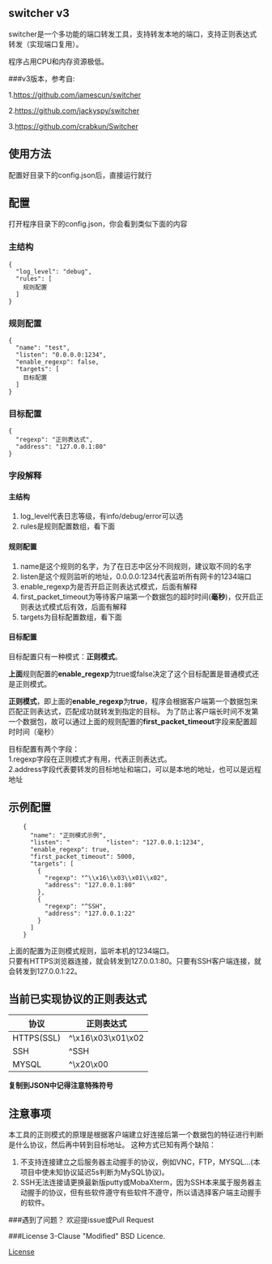 ## switcher v3
switcher是一个多功能的端口转发工具，支持转发本地的端口，支持正则表达式转发（实现端口复用）。

程序占用CPU和内存资源极低。

###v3版本，参考自: 

1.https://github.com/jamescun/switcher

2.https://github.com/jackyspy/switcher

3.https://github.com/crabkun/Switcher

## 使用方法
配置好目录下的config.json后，直接运行就行
## 配置
打开程序目录下的config.json，你会看到类似下面的内容

### 主结构

    {
      "log_level": "debug",
      "rules": [
        规则配置
      ]
    }

### 规则配置
    {
      "name": "test",
      "listen": "0.0.0.0:1234",
      "enable_regexp": false,
      "targets": [
        目标配置
      ]
    }
### 目标配置
    {
      "regexp": "正则表达式",
      "address": "127.0.0.1:80"
    }
### 字段解释
#### 主结构 
1. log_level代表日志等级，有info/debug/error可以选
1. rules是规则配置数组，看下面
#### 规则配置
1. name是这个规则的名字，为了在日志中区分不同规则，建议取不同的名字
2. listen是这个规则监听的地址，0.0.0.0:1234代表监听所有网卡的1234端口
3. enable_regexp为是否开启正则表达式模式，后面有解释
4. first_packet_timeout为等待客户端第一个数据包的超时时间(**毫秒**)，仅开启正则表达式模式后有效，后面有解释
5. targets为目标配置数组，看下面

#### 目标配置
目标配置只有一种模式：**正则模式**。  

**上面**规则配置的**enable_regexp**为true或false决定了这个目标配置是普通模式还是正则模式。  

**正则模式**，即上面的**enable_regexp**为**true**，程序会根据客户端第一个数据包来匹配正则表达式，匹配成功就转发到指定的目标。
为了防止客户端长时间不发第一个数据包，故可以通过上面的规则配置的**first_packet_timeout**字段来配置超时时间（毫秒）  

目标配置有两个字段：  
1.regexp字段在正则模式才有用，代表正则表达式。  
2.address字段代表要转发的目标地址和端口，可以是本地的地址，也可以是远程地址

## 示例配置

        {
          "name": "正则模式示例",
          "listen": "          "listen": "127.0.0.1:1234",
          "enable_regexp": true,
          "first_packet_timeout": 5000,
          "targets": [
            {
              "regexp": "^\\x16\\x03\\x01\\x02",
              "address": "127.0.0.1:80"
            },
            {
              "regexp": "^SSH",
              "address": "127.0.0.1:22"
            }
          ]
        }


上面的配置为正则模式规则，监听本机的1234端口。   
只要有HTTPS浏览器连接，就会转发到127.0.0.1:80。只要有SSH客户端连接，就会转发到127.0.0.1:22。            

## 当前已实现协议的正则表达式
|协议|正则表达式|
| --- | ---|
|HTTPS(SSL)|^\x16\x03\x01\x02|
|SSH|^SSH|
|MYSQL|^\x20\x00|

**复制到JSON中记得注意特殊符号**

## 注意事项
本工具的正则模式的原理是根据客户端建立好连接后第一个数据包的特征进行判断是什么协议，然后再中转到目标地址。
这种方式已知有两个缺陷：

1. 不支持连接建立之后服务器主动握手的协议，例如VNC，FTP，MYSQL…(本项目中使未知协议延迟5s判断为MySQL协议)。
2. SSH无法连接请更换最新版putty或MobaXterm，因为SSH本来属于服务器主动握手的协议，但有些软件遵守有些软件不遵守，所以请选择客户端主动握手的软件。


###遇到了问题？
欢迎提issue或Pull Request

###License
3-Clause "Modified" BSD Licence.

[License](LICENSE)
